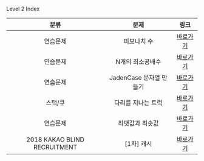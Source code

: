 Level 2 Index

|             분류             |          문제           |                                 링크                                 |
| :--------------------------: | :---------------------: | :------------------------------------------------------------------: |
|           연습문제           |       피보나치 수       | [바로가기](https://programmers.co.kr/learn/courses/30/lessons/12945) |
|           연습문제           |    N개의 최소공배수     | [바로가기](https://programmers.co.kr/learn/courses/30/lessons/12953) |
|           연습문제           | JadenCase 문자열 만들기 | [바로가기](https://programmers.co.kr/learn/courses/30/lessons/12951) |
|           스택/큐            |   다리를 지나는 트럭    | [바로가기](https://programmers.co.kr/learn/courses/30/lessons/42583) |
|           연습문제           |     최댓값과 최솟값     | [바로가기](https://programmers.co.kr/learn/courses/30/lessons/12939) |
| 2018 KAKAO BLIND RECRUITMENT |       [1차] 캐시        | [바로가기](https://programmers.co.kr/learn/courses/30/lessons/17680) |
